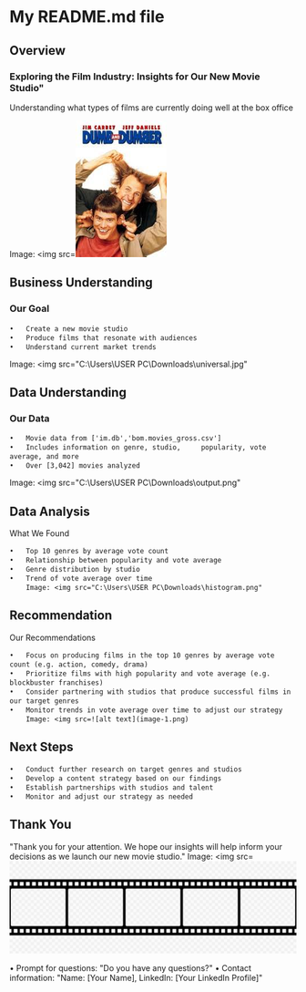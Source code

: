 # My README.md file

## Overview 

### Exploring the Film Industry: Insights for Our New Movie Studio"

Understanding what types of films are currently doing well at the box office

Image: <img src=![alt text](image-2.png)

## Business Understanding
### Our Goal

    •	Create a new movie studio
    •	Produce films that resonate with audiences
    •	Understand current market trends
 Image: <img src="C:\Users\USER PC\Downloads\universal.jpg"

## Data Understanding
### Our Data

    •	Movie data from ['im.db','bom.movies_gross.csv']
    •	Includes information on genre, studio,     popularity, vote average, and more
    •	Over [3,042] movies analyzed
 Image: <img src="C:\Users\USER PC\Downloads\output.png"

## Data Analysis
   What We Found

    •	Top 10 genres by average vote count
    •	Relationship between popularity and vote average
    •	Genre distribution by studio
    •	Trend of vote average over time
    	Image: <img src="C:\Users\USER PC\Downloads\histogram.png"

## Recommendation
  Our Recommendations

    •	Focus on producing films in the top 10 genres by average vote count (e.g. action, comedy, drama)
    •	Prioritize films with high popularity and vote average (e.g. blockbuster franchises)
    •	Consider partnering with studios that produce successful films in our target genres
    •	Monitor trends in vote average over time to adjust our strategy
    	Image: <img src=![alt text](image-1.png)

## Next Steps

    •	Conduct further research on target genres and studios
    •	Develop a content strategy based on our findings
    •	Establish partnerships with studios and talent
    •	Monitor and adjust our strategy as needed
  
## Thank You
 "Thank you for your attention. We hope our insights will help inform your decisions as we launch our new movie studio."
	Image: <img src=![alt text](image.png)



•	Prompt for questions: "Do you have any questions?"
•	Contact information: "Name: [Your Name], LinkedIn: [Your LinkedIn Profile]"


